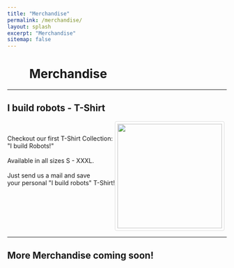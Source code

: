 ```yaml
---
title: "Merchandise"
permalink: /merchandise/
layout: splash
excerpt: "Merchandise"
sitemap: false
---
```

<style>
img {
  border: 1px solid #ddd;
  border-radius: 4px;
  padding: 5px;
  width: 240px;
}
</style>

<div style="margin-left:10%; margin-right:10%; text-align: justify">
<h1>Merchandise</h1>
</div>

<hr>
<h2>I build robots - T-Shirt</h2>
<div style="clear: left;">
<p style="float: left;">
    <br>
    Checkout our first T-Shirt Collection: 
    <br>
    "I build Robots!"
    <br>
    <br>
    Available in all sizes S - XXXL.
    <br>
    <br>
    Just send us a mail and save
    <br>
    your personal "I build robots" T-Shirt!
</p>
<p>
    <img src="/images/photos/merch.jpg" width="240" height="240">
</p>
</div>

<hr>
<h2>More Merchandise coming soon!</h2>
